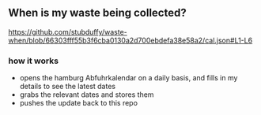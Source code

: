 ## When is my waste being collected?
  https://github.com/stubduffy/waste-when/blob/66303fff55b3f6cba0130a2d700ebdefa38e58a2/cal.json#L1-L6
  
  ### how it works
  - opens the hamburg Abfuhrkalendar on a daily basis, and fills in my details to see the latest dates
  - grabs the relevant dates and stores them
  - pushes the update back to this repo
  
